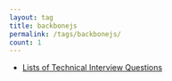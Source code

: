 ```yaml
---
layout: tag
title: backbonejs
permalink: /tags/backbonejs/
count: 1
---
```


- [Lists of Technical Interview Questions](https://samirpaulb.github.io/blog-jekyll/posts/lists-of-technical-interview-questions/)
